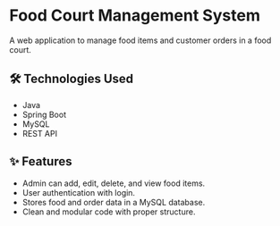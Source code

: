 # Food Court Management System

A web application to manage food items and customer orders in a food court.

## 🛠 Technologies Used

- Java
- Spring Boot
- MySQL
- REST API

## ✨ Features

- Admin can add, edit, delete, and view food items.
- User authentication with login.
- Stores food and order data in a MySQL database.
- Clean and modular code with proper structure.



